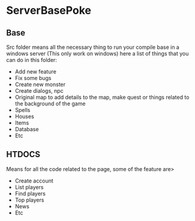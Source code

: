 # ServerBasePoke

## Base

Src folder means all the necessary thing to run your compile base in a windows server (This only work on windows) here a list of things that you can do in this folder:

- Add new feature
- Fix some bugs
- Create new monster
- Create dialogs, npc
- Original map to add details to the map, make quest or things related to the background of the game
- Spells
- Houses
- Items
- Database
- Etc

## HTDOCS

Means for all the code related to the page, some of the feature are>

- Create account
- List players
- Find players
- Top players
- News
- Etc